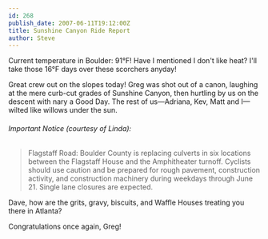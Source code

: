 ```yaml
---
id: 268
publish_date: 2007-06-11T19:12:00Z
title: Sunshine Canyon Ride Report
author: Steve
---
```

Current temperature in Boulder: 91°F! Have I mentioned I don't like heat? I'll take those 16°F days over these scorchers anyday!

Great crew out on the slopes today! Greg was shot out of a canon, laughing at the mere curb-cut grades of Sunshine Canyon, then hurtling by us on the descent with nary a Good Day. The rest of us—Adriana, Kev, Matt and I—wilted like willows under the sun.

###### Important Notice (courtesy of Linda):

> Flagstaff Road: Boulder County is replacing culverts in six locations between the Flagstaff House and the Amphitheater turnoff. Cyclists should use caution and be prepared for rough pavement, construction activity, and construction machinery during weekdays through June 21. Single lane closures are expected.

Dave, how are the grits, gravy, biscuits, and Waffle Houses treating you there in Atlanta?

Congratulations once again, Greg!